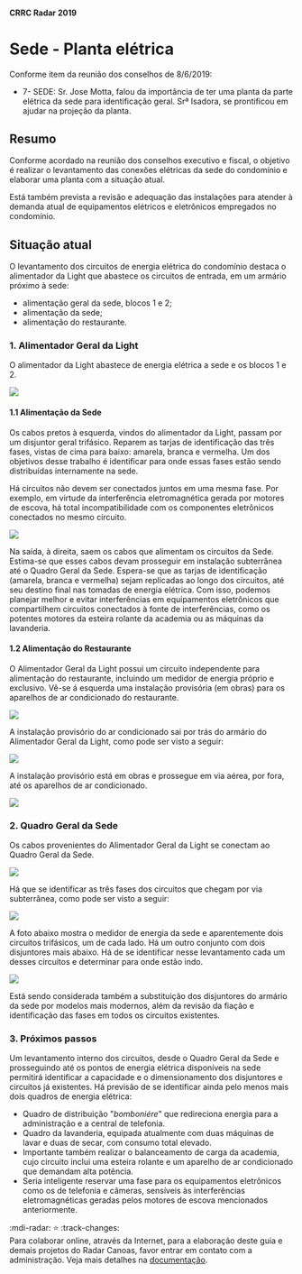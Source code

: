 #### CRRC Radar 2019

# Sede - Planta elétrica

Conforme item da reunião dos conselhos de 8/6/2019:

- 7- SEDE: Sr. Jose Motta, falou da importância de ter uma planta da parte elétrica da sede para identificação geral. Srª Isadora, se prontificou em ajudar na projeção da planta.

## Resumo

Conforme acordado na reunião dos conselhos executivo e fiscal, o objetivo é realizar o levantamento das conexões elétricas da sede do condomínio e elaborar uma planta com a situação atual.

Está também prevista a revisão e adequação das instalações para atender à demanda atual de equipamentos elétricos e eletrônicos empregados no condomínio.

## Situação atual

O levantamento dos circuitos de energia elétrica do condomínio destaca o alimentador da Light que abastece os circuitos de entrada, em um armário próximo à sede: 

- alimentação geral da sede, blocos 1 e 2;
- alimentação da sede;
- alimentação do restaurante.

### 1. Alimentador Geral da Light

O alimentador da Light abastece de energia elétrica a sede e os blocos 1 e 2.

![](https://i.imgur.com/g92PanC.png)

#### 1.1 Alimentação da Sede

Os cabos pretos à esquerda, vindos do alimentador da Light, passam por um disjuntor geral trifásico. Reparem as tarjas de identificação das três fases, vistas de cima para baixo: amarela, branca e vermelha. Um dos objetivos desse trabalho é identificar para onde essas fases estão sendo distribuídas internamente na sede.

Há circuitos não devem ser conectados juntos em uma mesma fase. Por exemplo, em virtude da  interferência eletromagnética gerada por motores de escova, há total incompatibilidade com os componentes eletrônicos conectados no mesmo circuito.

![](https://i.imgur.com/Gkse9Z7.png)

Na saída, à direita, saem os cabos que alimentam os circuitos da Sede. Estima-se que esses cabos devam prosseguir em instalação subterrânea até o Quadro Geral da Sede. Espera-se que as tarjas de identificação (amarela, branca e vermelha) sejam replicadas ao longo dos circuitos, até seu destino final nas tomadas de energia elétrica. Com isso, podemos planejar melhor e evitar interferências em equipamentos eletrônicos que compartilhem circuitos conectados à fonte de interferências, como os potentes motores da esteira rolante da academia ou as máquinas da lavanderia.

#### 1.2 Alimentação do Restaurante

O Alimentador Geral da Light possui um circuito independente para alimentação do restaurante, incluindo um medidor de energia próprio e exclusivo. Vê-se á esquerda uma instalação provisória (em obras) para os aparelhos de ar condicionado do restaurante.

![](https://i.imgur.com/jcZqDKg.png)

A instalação provisório do ar condicionado sai por trás do armário do Alimentador Geral da Light, como pode ser visto a seguir:

![](https://i.imgur.com/82KLED6.png)

A instalação provisório está em obras e prossegue em via aérea, por fora, até os aparelhos de ar condicionado. 

![](https://i.imgur.com/vaIfBtA.jpg)

### 2. Quadro Geral da Sede

Os cabos provenientes do Alimentador Geral da Light se conectam ao Quadro Geral da Sede.

![](https://i.imgur.com/Udho4KS.png)

Há que se identificar as três fases dos circuitos que chegam por via subterrânea, como pode ser visto a seguir:

![](https://i.imgur.com/bPNtcYu.png)

A foto abaixo mostra o medidor de energia da sede e aparentemente dois circuitos trifásicos, um de cada lado. Há um outro conjunto com dois disjuntores mais abaixo. Há de se identificar nesse levantamento cada um desses circuitos e determinar para onde estão indo.  

![](https://i.imgur.com/oTWIuTl.png)

Está sendo considerada também a substituição dos disjuntores do armário da sede por modelos mais modernos, além da revisão da fiação e identificação das fases em todos os circuitos existentes.

### 3. Próximos passos

Um levantamento interno dos circuitos, desde o Quadro Geral da Sede e prosseguindo até os pontos de energia elétrica disponíveis na sede permitirá identificar a capacidade e o dimensionamento dos disjuntores e circuitos já existentes. Há previsão de se identificar ainda pelo menos mais dois quadros de energia elétrica:

- Quadro de distribuição "*bomboniére*" que redireciona energia para a administração e a central de telefonia.
- Quadro da lavanderia, equipada atualmente com duas máquinas de lavar e duas de secar, com consumo total  elevado.
- Importante também realizar o balanceamento de carga da academia, cujo circuito inclui uma esteira rolante e  um aparelho de ar condicionado que demandam alta potência.
- Seria inteligente reservar uma fase para os equipamentos eletrônicos como os de telefonia e câmeras, sensíveis às interferências eletromagnéticas geradas pelos motores de escova mencionados anteriormente.

:mdi-radar:  :star: :track-changes:  
Para colaborar online, através da Internet, para a elaboração deste guia e demais projetos do Radar Canoas, favor entrar em contato com a administração. Veja mais detalhes na [documentação](https://github.com/recreiocanoas/docs).

